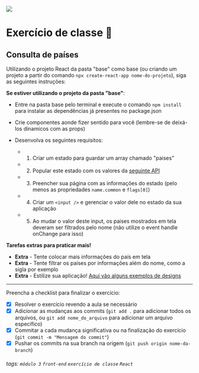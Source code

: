 ![](https://i.imgur.com/xG74tOh.png)

# Exercício de classe 🏫

## Consulta de países
Utilizando o projeto React da pasta "base" como base (ou criando um projeto a partir do comando `npx create-react-app nome-do-projeto`), siga as seguintes instruções:

**Se estiver utilizando o projeto da pasta "base"**:
- Entre na pasta base pelo terminal e execute o comando `npm install` para instalar as dependências já presentes no package.json

- Crie componentes aonde fizer sentido para você (lembre-se de deixá-los dinamicos com as props)
- Desenvolva os seguintes requisitos:
  - 1. Criar um estado para guardar um array chamado "paises"
  - 2. Popular este estado com os valores da [seguinte API](https://restcountries.com/v3/all)
  - 3. Preencher sua página com as informações do estado (pelo menos as propriedades `name.common` e `flags[0]`)
  - 4. Criar um `<input />` e gerenciar o valor dele no estado da sua aplicação
  - 5. Ao mudar o valor deste input, os paises mostrados em tela deveram ser filtrados pelo nome (não utilize o event handle onChange para isso)

**Tarefas extras para praticar mais!**
  - **Extra** - Tente colocar mais informações do país em tela
  - **Extra** - Tente filtrar os países por informações além do nome, como a sigla por exemplo
  - **Extra** - Estilize sua aplicação! [Aqui vão alguns exemplos de designs](https://dribbble.com/search/shots/popular/web-design?q=countries)

---

Preencha a checklist para finalizar o exercício:

- [x] Resolver o exercício revendo a aula se necessário
- [x] Adicionar as mudanças aos commits (`git add .` para adicionar todos os arquivos, ou `git add nome_do_arquivo` para adicionar um arquivo específico)
- [x] Commitar a cada mudança significativa ou na finalização do exercício (`git commit -m "Mensagem do commit"`)
- [x] Pushar os commits na sua branch na origem (`git push origin nome-da-branch`)

###### tags: `módulo 3` `front-end` `exercício de classe` `React`
